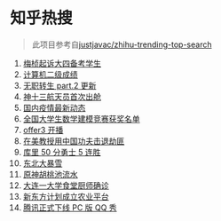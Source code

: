 # 知乎热搜

> 此项目参考自[justjavac/zhihu-trending-top-search](https://github.com/justjavac/zhihu-trending-top-search/blob/main/utils.ts)

<!-- BEGIN -->
  <!-- 最后更新时间:Tue Nov 09 2021 14:10:31 GMT+0000 (Coordinated Universal Time) -->
  1. [梅桢起诉大四备考学生](https://www.zhihu.com/search?q=梅桢)
1. [计算机二级成绩](https://www.zhihu.com/search?q=计算机二级)
1. [无职转生 part.2 更新](https://www.zhihu.com/search?q=无职转生)
1. [神十三航天员首次出舱](https://www.zhihu.com/search?q=神十三出舱)
1. [国内疫情最新动态](https://www.zhihu.com/search?q=疫情)
1. [全国大学生数学建模竞赛获奖名单](https://www.zhihu.com/search?q=数学建模)
1. [offer3 开播](https://www.zhihu.com/search?q=令人心动的offer)
1. [在美教授用中国功夫击退劫匪](https://www.zhihu.com/search?q=中国功夫)
1. [库里 50 分勇士 5 连胜](https://www.zhihu.com/search?q=勇士)
1. [东北大暴雪](https://www.zhihu.com/search?q=东北暴雪)
1. [原神胡桃池流水](https://www.zhihu.com/search?q=原神)
1. [大连一大学食堂厨师确诊](https://www.zhihu.com/search?q=大连疫情)
1. [新东方计划成立农业平台](https://www.zhihu.com/search?q=新东方)
1. [腾讯正式下线 PC 版 QQ 秀](https://www.zhihu.com/search?q=QQ秀)
  <!-- END -->